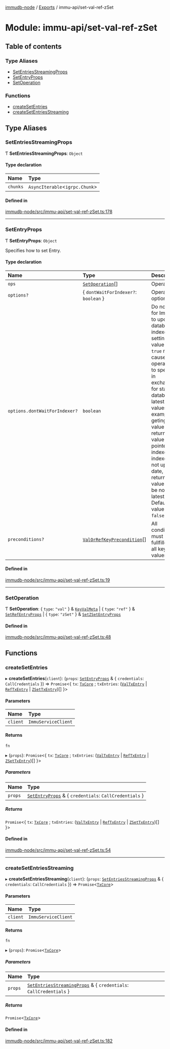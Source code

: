 [immudb-node](../README.md) / [Exports](../modules.md) / immu-api/set-val-ref-zSet

# Module: immu-api/set-val-ref-zSet

## Table of contents

### Type Aliases

- [SetEntriesStreamingProps](immu_api_set_val_ref_zSet.md#setentriesstreamingprops)
- [SetEntryProps](immu_api_set_val_ref_zSet.md#setentryprops)
- [SetOperation](immu_api_set_val_ref_zSet.md#setoperation)

### Functions

- [createSetEntries](immu_api_set_val_ref_zSet.md#createsetentries)
- [createSetEntriesStreaming](immu_api_set_val_ref_zSet.md#createsetentriesstreaming)

## Type Aliases

### SetEntriesStreamingProps

Ƭ **SetEntriesStreamingProps**: `Object`

#### Type declaration

| Name | Type |
| :------ | :------ |
| `chunks` | `AsyncIterable`<`igrpc.Chunk`\> |

#### Defined in

[immudb-node/src/immu-api/set-val-ref-zSet.ts:178](https://github.com/user3232/node-immu-db/blob/2e88686/immudb-node/src/immu-api/set-val-ref-zSet.ts#L178)

___

### SetEntryProps

Ƭ **SetEntryProps**: `Object`

Specifies how to set Entry.

#### Type declaration

| Name | Type | Description |
| :------ | :------ | :------ |
| `ops` | [`SetOperation`](immu_api_set_val_ref_zSet.md#setoperation)[] | Operations. |
| `options?` | { `dontWaitForIndexer?`: `boolean`  } | Operation options. |
| `options.dontWaitForIndexer?` | `boolean` | Do not wait for ImmuDb to update database indexes, setting this  value to `true` may cause operation to speed up in exchange for  stale database latest keys values.    For example geting key value will return key value pointed by  indexer. If indexer is not up to date, returned value may be not  latest value.    Default value is `false`. |
| `preconditions?` | [`ValOrRefKeyPrecondition`](types_ValOrRefKeyPrecondition.md#valorrefkeyprecondition)[] | All conditions must be fullfilled for all key values. |

#### Defined in

[immudb-node/src/immu-api/set-val-ref-zSet.ts:19](https://github.com/user3232/node-immu-db/blob/2e88686/immudb-node/src/immu-api/set-val-ref-zSet.ts#L19)

___

### SetOperation

Ƭ **SetOperation**: { `type`: ``"val"``  } & [`KeyValMeta`](types_KeyValMeta.md#keyvalmeta) \| { `type`: ``"ref"``  } & [`SetRefEntryProps`](immu_api_set_ref_entry.md#setrefentryprops) \| { `type`: ``"zSet"``  } & [`SetZSetEntryProps`](immu_api_set_z_entry.md#setzsetentryprops)

#### Defined in

[immudb-node/src/immu-api/set-val-ref-zSet.ts:48](https://github.com/user3232/node-immu-db/blob/2e88686/immudb-node/src/immu-api/set-val-ref-zSet.ts#L48)

## Functions

### createSetEntries

▸ **createSetEntries**(`client`): (`props`: [`SetEntryProps`](immu_api_set_val_ref_zSet.md#setentryprops) & { `credentials`: `CallCredentials`  }) => `Promise`<{ `tx`: [`TxCore`](types_Tx.md#txcore) ; `txEntries`: ([`ValTxEntry`](types_TxEntry.md#valtxentry) \| [`RefTxEntry`](types_TxEntry.md#reftxentry) \| [`ZSetTxEntry`](types_TxEntry.md#zsettxentry))[]  }\>

#### Parameters

| Name | Type |
| :------ | :------ |
| `client` | `ImmuServiceClient` |

#### Returns

`fn`

▸ (`props`): `Promise`<{ `tx`: [`TxCore`](types_Tx.md#txcore) ; `txEntries`: ([`ValTxEntry`](types_TxEntry.md#valtxentry) \| [`RefTxEntry`](types_TxEntry.md#reftxentry) \| [`ZSetTxEntry`](types_TxEntry.md#zsettxentry))[]  }\>

##### Parameters

| Name | Type |
| :------ | :------ |
| `props` | [`SetEntryProps`](immu_api_set_val_ref_zSet.md#setentryprops) & { `credentials`: `CallCredentials`  } |

##### Returns

`Promise`<{ `tx`: [`TxCore`](types_Tx.md#txcore) ; `txEntries`: ([`ValTxEntry`](types_TxEntry.md#valtxentry) \| [`RefTxEntry`](types_TxEntry.md#reftxentry) \| [`ZSetTxEntry`](types_TxEntry.md#zsettxentry))[]  }\>

#### Defined in

[immudb-node/src/immu-api/set-val-ref-zSet.ts:54](https://github.com/user3232/node-immu-db/blob/2e88686/immudb-node/src/immu-api/set-val-ref-zSet.ts#L54)

___

### createSetEntriesStreaming

▸ **createSetEntriesStreaming**(`client`): (`props`: [`SetEntriesStreamingProps`](immu_api_set_val_ref_zSet.md#setentriesstreamingprops) & { `credentials`: `CallCredentials`  }) => `Promise`<[`TxCore`](types_Tx.md#txcore)\>

#### Parameters

| Name | Type |
| :------ | :------ |
| `client` | `ImmuServiceClient` |

#### Returns

`fn`

▸ (`props`): `Promise`<[`TxCore`](types_Tx.md#txcore)\>

##### Parameters

| Name | Type |
| :------ | :------ |
| `props` | [`SetEntriesStreamingProps`](immu_api_set_val_ref_zSet.md#setentriesstreamingprops) & { `credentials`: `CallCredentials`  } |

##### Returns

`Promise`<[`TxCore`](types_Tx.md#txcore)\>

#### Defined in

[immudb-node/src/immu-api/set-val-ref-zSet.ts:182](https://github.com/user3232/node-immu-db/blob/2e88686/immudb-node/src/immu-api/set-val-ref-zSet.ts#L182)
